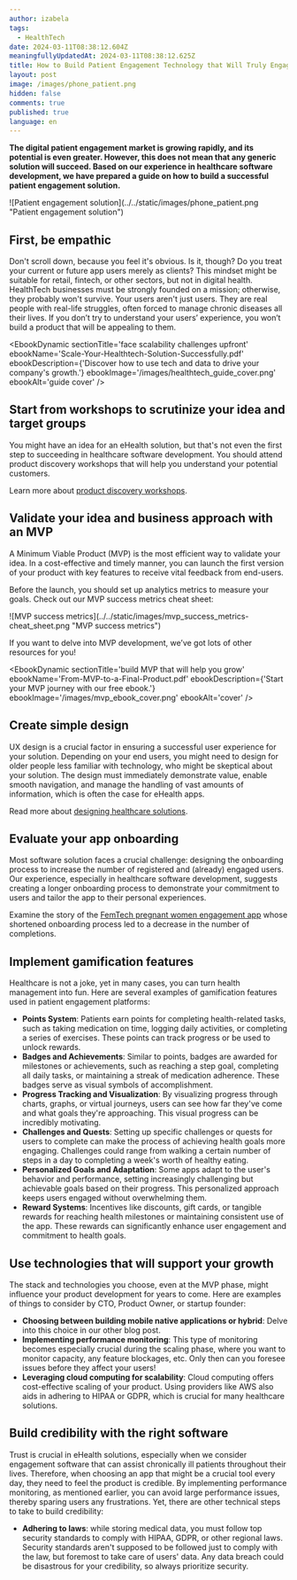 ```yaml
---
author: izabela
tags:
  - HealthTech
date: 2024-03-11T08:38:12.604Z
meaningfullyUpdatedAt: 2024-03-11T08:38:12.625Z
title: How to Build Patient Engagement Technology that Will Truly Engage Patients
layout: post
image: /images/phone_patient.png
hidden: false
comments: true
published: true
language: en
---
```

**The digital patient engagement market is growing rapidly, and its potential is even greater. However, this does not mean that any generic solution will succeed. Based on our experience in healthcare software development, we have prepared a guide on how to build a successful patient engagement solution.**

<div className="image">![Patient engagement solution](../../static/images/phone_patient.png "Patient engagement solution")</div>

## First, be empathic

Don't scroll down, because you feel it's obvious. Is it, though? Do you treat your current or future app users merely as clients? This mindset might be suitable for retail, fintech, or other sectors, but not in digital health. HealthTech businesses must be strongly founded on a mission; otherwise, they probably won't survive. Your users aren't just users. They are real people with real-life struggles, often forced to manage chronic diseases all their lives. If you don’t try to understand your users’ experience, you won’t build a product that will be appealing to them.

<EbookDynamic sectionTitle='face scalability challenges upfront' ebookName='Scale-Your-Healthtech-Solution-Successfully.pdf' ebookDescription={'Discover how to use tech and data to drive your company\'s growth.'} ebookImage='/images/healthtech_guide_cover.png' ebookAlt='guide cover' />

## Start from workshops to scrutinize your idea and target groups

You might have an idea for an eHealth solution, but that's not even the first step to succeeding in healthcare software development. You should attend product discovery workshops that will help you understand your potential customers.

Learn more about [product discovery workshops](/our-areas/product-workshops/).

## Validate your idea and business approach with an MVP

A Minimum Viable Product (MVP) is the most efficient way to validate your idea. In a cost-effective and timely manner, you can launch the first version of your product with key features to receive vital feedback from end-users.

Before the launch, you should set up analytics metrics to measure your goals. Check out our MVP success metrics cheat sheet:

<div className="image">![MVP success metrics](../../static/images/mvp_success_metrics-cheat_sheet.png "MVP success metrics")</div>

If you want to delve into MVP development, we’ve got lots of other resources for you!

<EbookDynamic sectionTitle='build MVP that will help you grow' ebookName='From-MVP-to-a-Final-Product.pdf' ebookDescription={'Start your MVP journey with our free ebook.'} ebookImage='/images/mvp_ebook_cover.png' ebookAlt='cover' />

## Create simple design

UX design is a crucial factor in ensuring a successful user experience for your solution. Depending on your end users, you might need to design for older people less familiar with technology, who might be skeptical about your solution. The design must immediately demonstrate value, enable smooth navigation, and manage the handling of vast amounts of information, which is often the case for eHealth apps.

Read more about [designing healthcare solutions](/blog/ux-design-healthcare-medical-apps-case-study/).

## Evaluate your app onboarding

Most software solution faces a crucial challenge: designing the onboarding process to increase the number of registered and (already) engaged users. Our experience, especially in healthcare software development, suggests creating a longer onboarding process to demonstrate your commitment to users and tailor the app to their personal experiences.

Examine the story of the [FemTech pregnant women engagement app](/blog/data-driven-development-femtech-app-onboarding/) whose shortened onboarding process led to a decrease in the number of completions.

## Implement gamification features

Healthcare is not a joke, yet in many cases, you can turn health management into fun. Here are several examples of gamification features used in patient engagement platforms:

* **Points System**: Patients earn points for completing health-related tasks, such as taking medication on time, logging daily activities, or completing a series of exercises. These points can track progress or be used to unlock rewards.
* **Badges and Achievements**: Similar to points, badges are awarded for milestones or achievements, such as reaching a step goal, completing all daily tasks, or maintaining a streak of medication adherence. These badges serve as visual symbols of accomplishment.
* **Progress Tracking and Visualization**: By visualizing progress through charts, graphs, or virtual journeys, users can see how far they've come and what goals they're approaching. This visual progress can be incredibly motivating.
* **Challenges and Quests**: Setting up specific challenges or quests for users to complete can make the process of achieving health goals more engaging. Challenges could range from walking a certain number of steps in a day to completing a week's worth of healthy eating.
* **Personalized Goals and Adaptation**: Some apps adapt to the user's behavior and performance, setting increasingly challenging but achievable goals based on their progress. This personalized approach keeps users engaged without overwhelming them.
* **Reward Systems**: Incentives like discounts, gift cards, or tangible rewards for reaching health milestones or maintaining consistent use of the app. These rewards can significantly enhance user engagement and commitment to health goals.

## Use technologies that will support your growth

The stack and technologies you choose, even at the MVP phase, might influence your product development for years to come. Here are examples of things to consider by CTO, Product Owner, or startup founder:

* **Choosing between building mobile native applications or hybrid**: Delve into this choice in our other blog post.
* **Implementing performance monitoring**: This type of monitoring becomes especially crucial during the scaling phase, where you want to monitor capacity, any feature blockages, etc. Only then can you foresee issues before they affect your users!
* **Leveraging cloud computing for scalability**: Cloud computing offers cost-effective scaling of your product. Using providers like AWS also aids in adhering to HIPAA or GDPR, which is crucial for many healthcare solutions.

## Build credibility with the right software

Trust is crucial in eHealth solutions, especially when we consider engagement software that can assist chronically ill patients throughout their lives. Therefore, when choosing an app that might be a crucial tool every day, they need to feel the product is credible. By implementing performance monitoring, as mentioned earlier, you can avoid large performance issues, thereby sparing users any frustrations. Yet, there are other technical steps to take to build credibility:

* **Adhering to laws**: while storing medical data, you must follow top security standards to comply with HIPAA, GDPR, or other regional laws. Security standards aren't supposed to be followed just to comply with the law, but foremost to take care of users' data. Any data breach could be disastrous for your credibility, so always prioritize security.